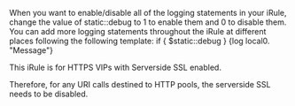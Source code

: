 When you want to enable/disable all of the logging statements in your iRule, change the value of static::debug to 1 to enable them and 0 to disable them.
You can add more logging statements throughout the iRule at different places following the following template: if { $static::debug } {log local0. "Message"}

This iRule is for HTTPS VIPs with Serverside SSL enabled.

Therefore, for any URI calls destined to HTTP pools, the serverside SSL needs to be disabled.
